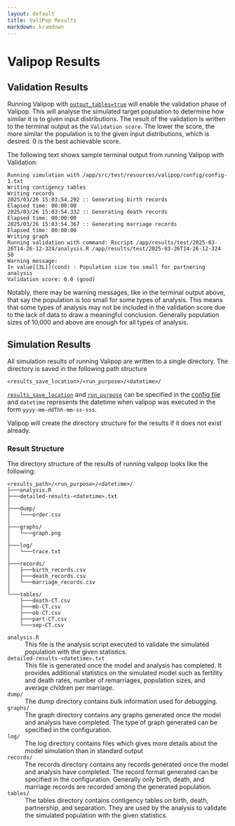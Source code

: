 ```yaml
---
layout: default
title: ValiPop Results
markdown: kramdown
---
```


# Valipop Results

## Validation Results

Running Valipop with [`output_tables=true`](configuration/config-reference.md#output_tables) will enable the validation phase of Valipop. This will analyse the simulated target population to determine how similar it is to given input distributions. The result of the validation is written to the terminal output as the `Validation score`. The lower the score, the more similar the population is to the given input distributions, which is desired. 0 is the best achievable score. 

The following text shows sample terminal output from running Valipop with Validation:

```
Running simulation with /app/src/test/resources/valipop/config/config-1.txt
Writing contigency tables
Writing records
2025/03/26 15:03:54.292 :: Generating birth records
Elapsed time: 00:00:00
2025/03/26 15:03:54.332 :: Generating death records
Elapsed time: 00:00:00
2025/03/26 15:03:54.367 :: Generating marriage records
Elapsed time: 00:00:00
Writing graph
Running validation with command: Rscript /app/results/test/2025-03-26T14-26-12-324/analysis.R /app/results/test/2025-03-26T14-26-12-324 50
Warning message:
In value[[3L]](cond) : Population size too small for partnering analysis
Validation score: 0.0 (good)
```

Notably, there may be warning messages, like in the terminal output above, that say the population is too small for some types of analysis. This means that some types of analysis may not be included in the validation score due to the lack of data to draw a meaningful conclusion. Generally population sizes of 10,000 and above are enough for all types of analysis.

## Simulation Results

All simulation results of running Valipop are written to a single directory. The directory is saved in the following path structure

```
<results_save_location>/<run_purpose>/<datetime>/
```

[`results_save_location`](configuration/config-reference.md#results_save_location) and [`run_purpose`](configuration/config-reference.md#run_purpose) can be specified in the [config file](configuration/index.md) and `datetime` represents the datetime when valipop was executed in the form  `yyyy-mm-ddThh-mm-ss-sss`.

Valipop will create the directory structure for the results if it does not exist already.

### Result Structure

The directory structure of the results of running valipop looks like the following:

```
<results_path>/<run_purpose>/<datetime>/
├───analysis.R
├───detailed-results-<datetime>.txt
│
├───dump/
│   └───order.csv
│
├───graphs/
│   └───graph.png
│
├───log/
│   └───trace.txt
│
├───records/
│   ├───birth_records.csv
│   ├───death_records.csv
│   └───marriage_records.csv
│
└───tables/
    ├───death-CT.csv
    ├───mb-CT.csv
    ├───ob-CT.csv
    ├───part-CT.csv
    └───sep-CT.csv
```

<dl>

<dt>
<a name="analysisr">
<code>analysis.R</code>
</a>
</dt>

<dd markdown="1">
This file is the analysis script executed to validate the simulated population with the given statistics.
</dd>

<dt>
<a name="detailed-results-datetimetxt">
<code>detailed-results-&lt;datetime&gt;.txt</code>
</a>
</dt>

<dd markdown="1">
This file is generated once the model and analysis has completed. It provides additional statistics on the simulated model such as fertility and death rates, number of remarriages, population sizes, and average children per marriage.
</dd>

<dt>
<a name="dump">
<code>dump/</code>
</a>
</dt>

<dd markdown="1">
The dump directory contains bulk information used for debugging.
</dd>

<dt>
<a name="graphs">
<code>graphs/</code>
</a>
</dt>

<dd markdown="1">
The graph directory contains any graphs generated once the model and analysis have completed. The type of graph generated can be specified in the configuration.
</dd>


<dt>
<a name="log">
<code>log/</code>
</a>
</dt>

<dd markdown="1">
The log directory contains files which gives more details about the model simulation than in standard output
</dd>

<dt>
<a name="records">
<code>records/</code>
</a>
</dt>

<dd markdown="1">
The records directory contains any records generated once the model and analysis have completed. The record format generated can be specified in the configuration. Generally only birth, death, and marriage records are recorded among the generated population.
</dd>

<dt>
<a name="tables">
<code>tables/</code>
</a>
</dt>

<dd markdown="1">
The tables directory contains contigency tables on birth, death, partnership, and separation. They are used by the analysis to validate the simulated population with the given statistics.
</dd>

</dl>
